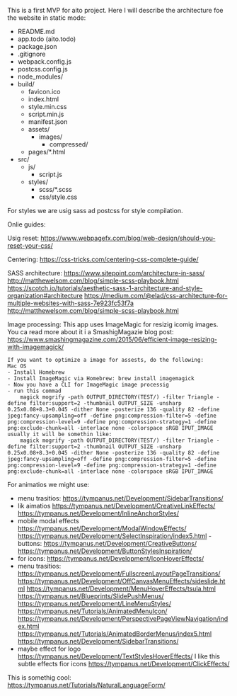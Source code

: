 This is a first MVP for aito project.
Here I will describe the architecture foe the website in static mode:

- README.md
- app.todo (aito.todo)
- package.json
- .gitignore
- webpack.config.js
- postcss.config.js
- node_modules/
- build/
    - favicon.ico
    - index.html
    - style.min.css
    - script.min.js
    - manifest.json
    - assets/
        - images/
            - compressed/
    - pages/*.html
- src/
    - js/
        - script.js
    - styles/
        - scss/*.scss
        - css/style.css



For styles we are usig sass ad postcss for style compilation.

Onlie guides:

Usig reset: https://www.webpagefx.com/blog/web-design/should-you-reset-your-css/

Centering: https://css-tricks.com/centering-css-complete-guide/

SASS architecture: 
https://www.sitepoint.com/architecture-in-sass/
http://matthewelsom.com/blog/simple-scss-playbook.html
https://scotch.io/tutorials/aesthetic-sass-1-architecture-and-style-organization#architecture
https://medium.com/@elad/css-architecture-for-multiple-websites-with-sass-7e923fc53f7a
http://matthewelsom.com/blog/simple-scss-playbook.html

Image processing:
    This app uses ImageMagic for resizig icomig images.
    You ca read more about it i a SmashigMagazie blog post: https://www.smashingmagazine.com/2015/06/efficient-image-resizing-with-imagemagick/

    If you want to optimize a image for assests, do the following:
    Mac OS
    - Install Homebrew
    - Install ImageMagic via Homebrew: brew install imagemagick
    - Now you have a CLI for ImageMagic image processig
    - run this commad 
        magick mogrify -path OUTPUT_DIRECTORY(TEST/) -filter Triangle -define filter:support=2 -thumbnail OUTPUT_SIZE -unsharp 0.25x0.08+8.3+0.045 -dither None -posterize 136 -quality 82 -define jpeg:fancy-upsampling=off -define png:compression-filter=5 -define png:compression-level=9 -define png:compression-strategy=1 -define png:exclude-chunk=all -interlace none -colorspace sRGB IPUT_IMAGE
    usually it will be somethin like:
        magick mogrify -path OUTPUT_DIRECTORY(TEST/) -filter Triangle -define filter:support=2 -thumbnail OUTPUT_SIZE -unsharp 0.25x0.08+8.3+0.045 -dither None -posterize 136 -quality 82 -define jpeg:fancy-upsampling=off -define png:compression-filter=5 -define png:compression-level=9 -define png:compression-strategy=1 -define png:exclude-chunk=all -interlace none -colorspace sRGB IPUT_IMAGE


For animatios we might use: 

- menu trasitios: https://tympanus.net/Development/SidebarTransitions/
- lik aimatios https://tympanus.net/Development/CreativeLinkEffects/
https://tympanus.net/Development/InlineAnchorStyles/
- mobile modal effects
https://tympanus.net/Development/ModalWindowEffects/
https://tympanus.net/Development/SelectInspiration/index5.html
-buttons: https://tympanus.net/Development/CreativeButtons/
https://tympanus.net/Development/ButtonStylesInspiration/
- for icons: https://tympanus.net/Development/IconHoverEffects/
- menu trasitios: https://tympanus.net/Development/FullscreenLayoutPageTransitions/
https://tympanus.net/Development/OffCanvasMenuEffects/sideslide.html
https://tympanus.net/Development/MenuHoverEffects/tsula.html
https://tympanus.net/Blueprints/SlidePushMenus/
https://tympanus.net/Development/LineMenuStyles/
https://tympanus.net/Tutorials/AnimatedMenuIcon/
https://tympanus.net/Development/PerspectivePageViewNavigation/index.html
https://tympanus.net/Tutorials/AnimatedBorderMenus/index5.html
https://tympanus.net/Development/SidebarTransitions/
- maybe effect for logo https://tympanus.net/Development/TextStylesHoverEffects/
I like this subtle effects fior icons https://tympanus.net/Development/ClickEffects/


This is somethig cool: https://tympanus.net/Tutorials/NaturalLanguageForm/
